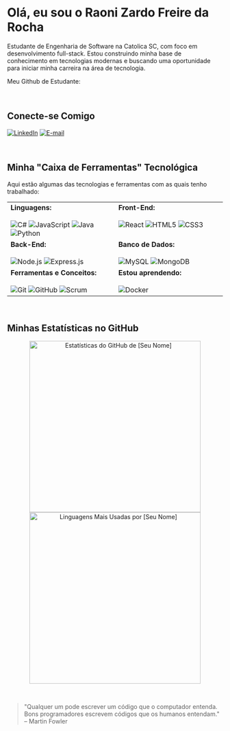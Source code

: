 # Olá, eu sou o Raoni Zardo Freire da Rocha

Estudante de Engenharia de Software na Catolica SC, com foco em desenvolvimento full-stack. Estou construindo minha base de conhecimento em tecnologias modernas e buscando uma oportunidade para iniciar minha carreira na área de tecnologia.

Meu Github de Estudante:

<br>

##  Conecte-se Comigo
[![LinkedIn](https://img.shields.io/badge/LinkedIn-0077B5?style=for-the-badge&logo=linkedin&logoColor=white)](https://www.linkedin.com/in/raoni-zardo-freire-da-rocha-164525390/)
[![E-mail](https://img.shields.io/badge/Email-D14836?style=for-the-badge&logo=gmail&logoColor=white)](mailto:Raonizfr@gmail.com)

<br>

##  Minha "Caixa de Ferramentas" Tecnológica

Aqui estão algumas das tecnologias e ferramentas com as quais tenho trabalhado:

<table>
  <tr>
    <td valign="top" width="50%">
      <strong>Linguagens:</strong>
      <br><br>
      <img src="https://img.shields.io/badge/C%23-239120?style=for-the-badge&logo=c-sharp&logoColor=white" alt="C#">
      <img src="https://img.shields.io/badge/JavaScript-F7DF1E?style=for-the-badge&logo=javascript&logoColor=black" alt="JavaScript">
      <img src="https://img.shields.io/badge/Java-ED8B00?style=for-the-badge&logo=java&logoColor=white" alt="Java">
      <img src="https://img.shields.io/badge/Python-3776AB?style=for-the-badge&logo=python&logoColor=white" alt="Python">
    </td>
    <td valign="top" width="50%">
      <strong>Front-End:</strong>
      <br><br>
      <img src="https://img.shields.io/badge/React-20232A?style=for-the-badge&logo=react&logoColor=61DAFB" alt="React">
      <img src="https://img.shields.io/badge/HTML5-E34F26?style=for-the-badge&logo=html5&logoColor=white" alt="HTML5">
      <img src="https://img.shields.io/badge/CSS3-1572B6?style=for-the-badge&logo=css3&logoColor=white" alt="CSS3">
    </td>
  </tr>
  <tr>
    <td valign="top" width="50%">
      <strong>Back-End:</strong>
      <br><br>
      <img src="https://img.shields.io/badge/Node.js-339933?style=for-the-badge&logo=node.js&logoColor=white" alt="Node.js">
      <img src="https://img.shields.io/badge/Express-000000?style=for-the-badge&logo=express&logoColor=white" alt="Express.js">
    </td>
    <td valign="top" width="50%">
      <strong>Banco de Dados:</strong>
      <br><br>
      <img src="https://img.shields.io/badge/MySQL-4479A1?style=for-the-badge&logo=mysql&logoColor=white" alt="MySQL">
      <img src="https://img.shields.io/badge/MongoDB-4EA94B?style=for-the-badge&logo=mongodb&logoColor=white" alt="MongoDB">
    </td>
  </tr>
  <tr>
    <td valign="top" width="50%">
      <strong>Ferramentas e Conceitos:</strong>
      <br><br>
      <img src="https://img.shields.io/badge/Git-E34F26?style=for-the-badge&logo=git&logoColor=white" alt="Git">
      <img src="https://img.shields.io/badge/GitHub-100000?style=for-the-badge&logo=github&logoColor=white" alt="GitHub">
      <img src="https://img.shields.io/badge/Scrum-0078D4?style=for-the-badge&logo=azure-devops&logoColor=white" alt="Scrum">
    </td>
    <td valign="top" width="50%">
      <strong>Estou aprendendo:</strong>
      <br><br>
      <img src="https://img.shields.io/badge/Docker-2496ED?style=for-the-badge&logo=docker&logoColor=white" alt="Docker">
      </td>
  </tr>
</table>

<br>

##  Minhas Estatísticas no GitHub

<p align="center">
  <img width="400" src="https://github-readme-stats.vercel.app/api?username=[SEU-USUARIO-GITHUB]&show_icons=true&theme=dracula&include_all_commits=true&count_private=true" alt="Estatísticas do GitHub de [Seu Nome]">
  <img width="400" src="https://github-readme-stats.vercel.app/api/top-langs/?username=[SEU-USUARIO-GITHUB]&layout=compact&langs_count=8&theme=dracula" alt="Linguagens Mais Usadas por [Seu Nome]">
</p>

<br>

> "Qualquer um pode escrever um código que o computador entenda. Bons programadores escrevem códigos que os humanos entendam." – Martin Fowler
